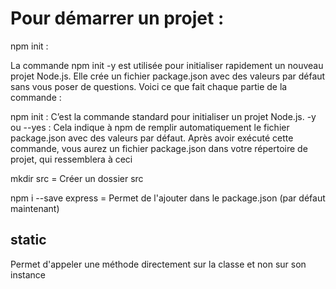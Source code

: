 # Pour démarrer un projet :

npm init :

La commande npm init -y est utilisée pour initialiser rapidement un nouveau projet Node.js. Elle crée un fichier package.json avec des valeurs par défaut sans vous poser de questions. Voici ce que fait chaque partie de la commande :

npm init : C’est la commande standard pour initialiser un projet Node.js.
-y ou --yes : Cela indique à npm de remplir automatiquement le fichier package.json avec des valeurs par défaut.
Après avoir exécuté cette commande, vous aurez un fichier package.json dans votre répertoire de projet, qui ressemblera à ceci 

mkdir src = Créer un dossier src

npm i --save express = Permet de l'ajouter dans le package.json (par défaut maintenant)

## static

Permet d'appeler une méthode directement sur la classe et non sur son instance